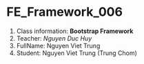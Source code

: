 # FE_Framework_006
1. Class information: __Bootstrap Framework__
2. Teacher: _Nguyen Duc Huy_
3. FullName: Nguyen Viet Trung
3. Student: Nguyen Viet Trung (Trung Chom)
